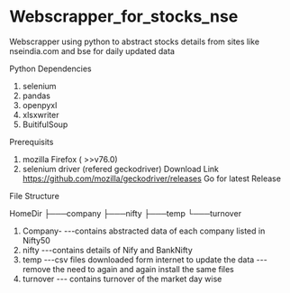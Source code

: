 # Webscrapper_for_stocks_nse

Webscrapper using python to abstract stocks details from sites like nseindia.com and bse for daily updated data


Python Dependencies
1.  selenium
2.  pandas
3.  openpyxl
4.  xlsxwriter
5.  BuitifulSoup


Prerequisits
1.  mozilla Firefox ( >>v76.0)
2.  selenium driver (refered geckodriver)
      Download Link https://github.com/mozilla/geckodriver/releases
      Go for latest Release


File Structure

HomeDir
├───company
├───nifty
├───temp
└───turnover

1.  Company-
          ---contains abstracted data of each company listed in Nifty50 
2.  nifty 
          ---contains details of Nify and BankNifty
3.  temp
         ---csv files downloaded form internet to update the data
         ---remove the need to again and again install the same files
4.  turnover
         --- contains turnover of the market day wise
 

